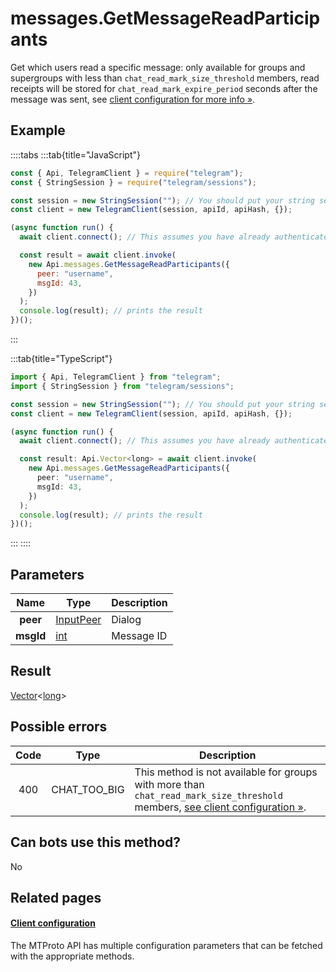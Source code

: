 # messages.GetMessageReadParticipants

Get which users read a specific message: only available for groups and supergroups with less than `chat_read_mark_size_threshold` members, read receipts will be stored for `chat_read_mark_expire_period` seconds after the message was sent, see [client configuration for more info »](https://core.telegram.org/api/config#client-configuration).

## Example

::::tabs
:::tab{title="JavaScript"}

```js
const { Api, TelegramClient } = require("telegram");
const { StringSession } = require("telegram/sessions");

const session = new StringSession(""); // You should put your string session here
const client = new TelegramClient(session, apiId, apiHash, {});

(async function run() {
  await client.connect(); // This assumes you have already authenticated with .start()

  const result = await client.invoke(
    new Api.messages.GetMessageReadParticipants({
      peer: "username",
      msgId: 43,
    })
  );
  console.log(result); // prints the result
})();
```

:::

:::tab{title="TypeScript"}

```ts
import { Api, TelegramClient } from "telegram";
import { StringSession } from "telegram/sessions";

const session = new StringSession(""); // You should put your string session here
const client = new TelegramClient(session, apiId, apiHash, {});

(async function run() {
  await client.connect(); // This assumes you have already authenticated with .start()

  const result: Api.Vector<long> = await client.invoke(
    new Api.messages.GetMessageReadParticipants({
      peer: "username",
      msgId: 43,
    })
  );
  console.log(result); // prints the result
})();
```

:::
::::

## Parameters

|   Name    | Type                                                  | Description |
| :-------: | ----------------------------------------------------- | ----------- |
| **peer**  | [InputPeer](https://core.telegram.org/type/InputPeer) | Dialog      |
| **msgId** | [int](https://core.telegram.org/type/int)             | Message ID  |

## Result

[Vector](https://core.telegram.org/type/Vector%20t)<[long](https://core.telegram.org/type/long)>

## Possible errors

| Code | Type         | Description                                                                                                                                                                              |
| :--: | ------------ | ---------------------------------------------------------------------------------------------------------------------------------------------------------------------------------------- |
| 400  | CHAT_TOO_BIG | This method is not available for groups with more than `chat_read_mark_size_threshold` members, [see client configuration »](https://core.telegram.org/api/config#client-configuration). |

## Can bots use this method?

No

## Related pages

#### [Client configuration](https://core.telegram.org/api/config)

The MTProto API has multiple configuration parameters that can be fetched with the appropriate methods.
